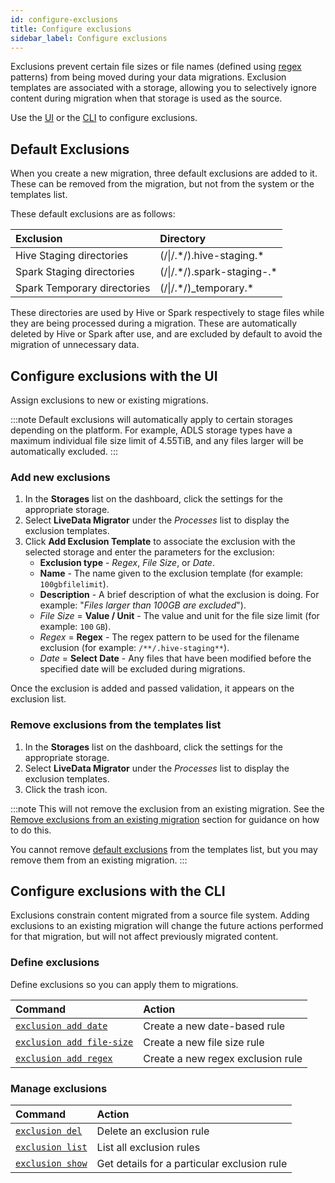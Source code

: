 ```yaml
---
id: configure-exclusions
title: Configure exclusions
sidebar_label: Configure exclusions
---
```


Exclusions prevent certain file sizes or file names (defined using [regex](https://regexr.com/) patterns) from being moved during your data migrations. Exclusion templates are associated with a storage, allowing you to selectively ignore content during migration when that storage is used as the source.

Use the [UI](#configure-exclusions-with-the-ui) or the [CLI](#configure-exclusions-with-the-cli) to configure exclusions.

## Default Exclusions

When you create a new migration, three default exclusions are added to it. These can be removed from the migration, but not from the system or the templates list.

These default exclusions are as follows:

| Exclusion | Directory |
|:---|:---|
| Hive Staging directories | (/\|/.\*/).hive-staging.* |
| Spark Staging directories | (/\|/.\*/).spark-staging-.* |
| Spark Temporary directories | (/\|/.\*/)_temporary.* |

These directories are used by Hive or Spark respectively to stage files while they are being processed during a migration. These are automatically deleted by Hive or Spark after use, and are excluded by default to avoid the migration of unnecessary data.

## Configure exclusions with the UI

Assign exclusions to new or existing migrations.

:::note
Default exclusions will automatically apply to certain storages depending on the platform. For example, ADLS storage types have a maximum individual file size limit of 4.55TiB, and any files larger will be automatically excluded.
:::

### Add new exclusions

1. In the **Storages** list on the dashboard, click the settings for the appropriate storage.
1. Select **LiveData Migrator** under the _Processes_ list to display the exclusion templates.
1. Click **Add Exclusion Template** to associate the exclusion with the selected storage and enter the parameters for the exclusion:
    * **Exclusion type** - _Regex_, _File Size_, or _Date_.
    * **Name** - The name given to the exclusion template (for example: `100gbfilelimit`).
    * **Description** - A brief description of what the exclusion is doing. For example: "_Files larger than 100GB are excluded_").
    * _File Size_ = **Value / Unit** - The value and unit for the file size limit (for example: `100` `GB`).
    * _Regex_ = **Regex** - The regex pattern to be used for the filename exclusion (for example: `/**/.hive-staging**`).
    * _Date_ = **Select Date** - Any files that have been modified before the specified date will be excluded during migrations.

Once the exclusion is added and passed validation, it appears on the exclusion list.

### Remove exclusions from the templates list

1. In the **Storages** list on the dashboard, click the settings for the appropriate storage.
1. Select **LiveData Migrator** under the _Processes_ list to display the exclusion templates.
1. Click the trash icon.

:::note
This will not remove the exclusion from an existing migration. See the [Remove exclusions from an existing migration](./manage-migrations.md#remove-exclusions-from-an-existing-migration) section for guidance on how to do this.

You cannot remove [default exclusions](#default-exclusions) from the templates list, but you may remove them from an existing migration.
:::

## Configure exclusions with the CLI

Exclusions constrain content migrated from a source file system. Adding exclusions to an existing migration will change the future actions performed for that migration, but will not affect previously migrated content.

### Define exclusions

Define exclusions so you can apply them to migrations.

| Command | Action |
|:---|:---|
| [`exclusion add date`](./command-reference.md#exclusion-add-date) | Create a new date-based rule |
| [`exclusion add file-size`](./command-reference.md#exclusion-add-file-size) | Create a new file size rule |
| [`exclusion add regex`](./command-reference.md#exclusion-add-regex) | Create a new regex exclusion rule |

### Manage exclusions

| Command | Action |
|:---|:---|
| [`exclusion del`](./command-reference.md#exclusion-del) | Delete an exclusion rule |
| [`exclusion list`](./command-reference.md#exclusion-list) | List all exclusion rules |
| [`exclusion show`](./command-reference.md#exclusion-show) | Get details for a particular exclusion rule |
